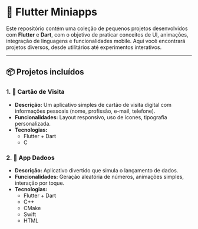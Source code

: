 # 📱 Flutter Miniapps

Este repositório contém uma coleção de pequenos projetos desenvolvidos com **Flutter** e **Dart**, com o objetivo de praticar conceitos de UI, animações, integração de linguagens e funcionalidades mobile. Aqui você encontrará projetos diversos, desde utilitários até experimentos interativos.

---

## 📦 Projetos incluídos

### 1. 🧾 Cartão de Visita

- **Descrição:** Um aplicativo simples de cartão de visita digital com informações pessoais (nome, profissão, e-mail, telefone).
- **Funcionalidades:** Layout responsivo, uso de ícones, tipografia personalizada.
- **Tecnologias:**
  - Flutter + Dart
  - C

### 2. 🎲 App Dadoos

- **Descrição:** Aplicativo divertido que simula o lançamento de dados.
- **Funcionalidades:** Geração aleatória de números, animações simples, interação por toque.
- **Tecnologias:** 
  - Flutter + Dart
  - C++
  - CMake
  - Swift
  - HTML 
